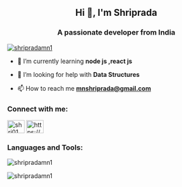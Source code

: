 <h2 align="center">Hi 👋, I'm Shriprada</h2>
<h3 align="center">A passionate developer from India</h3>

<p align="left"> <a href="https://github.com/ryo-ma/github-profile-trophy"><img src="https://github-profile-trophy.vercel.app/?username=shripradamn1" alt="shripradamn1" /></a> </p>

- 🌱 I’m currently learning **node js ,react js**

- 🤝 I’m looking for help with **Data Structures**

- 📫 How to reach me **mnshriprada@gmail.com**

<h3 align="left">Connect with me:</h3>
<p align="left">
<a href="https://linkedin.com/in/shri01" target="blank"><img align="center" src="https://raw.githubusercontent.com/rahuldkjain/github-profile-readme-generator/master/src/images/icons/Social/linked-in-alt.svg" alt="shri01" height="30" width="40" /></a>
<a href="https://auth.geeksforgeeks.org/user/https://auth.geeksforgeeks.org/user/mnshriprada" target="blank"><img align="center" src="https://raw.githubusercontent.com/rahuldkjain/github-profile-readme-generator/master/src/images/icons/Social/geeks-for-geeks.svg" alt="https://auth.geeksforgeeks.org/user/mnshriprada" height="30" width="40" /></a>
</p>

<h3 align="left">Languages and Tools:</h3>
<p align="left"> 
  <!-- Add your icons for languages and tools here -->
</p>

<p><img align="center" src="https://github-readme-stats.vercel.app/api/top-langs?username=shripradamn1&show_icons=true&locale=en&layout=compact" alt="shripradamn1" /></p>

<p><img align="center" src="https://github-readme-streak-stats.herokuapp.com/?user=shripradamn1&" alt="shripradamn1" /></p>
